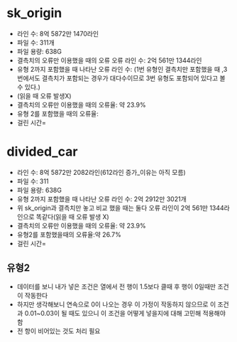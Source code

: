 # sk_origin
- 라인 수: 8억 5872만 1470라인
- 파일 수: 311개
- 파일 용량: 638G
- 결측치의 오류만 이용했을 때의 오류 오류 라인 수: 2억 561만 1344라인
- 유형 2까지 포함했을 때 나타난 오류 라인 수:
  (1번 유형인 결측치만 포함했을 때 ,3번에서도 결측치가 포함되는 경우가 대다수이므로 3번 유형도 포함되어 있다고 볼 수 있다.)
- (읽을 때 오류 발생X)
- 결측치의 오류만 이용했을 때의 오류율: 약 23.9%
- 유형 2를 포함했을 때의 오류율:
- 걸린 시간=
# divided_car
- 라인 수: 8억 5872만 2082라인(612라인 증가_이유는 아직 모름)
- 파일 수: 311
- 파일 용량: 638G
- 유형 2까지 포함했을 때 나타난 오류 라인 수: 2억 2912만 3021개
- 위 sk_origin과 결측치만 놓고 비교 했을 때는 둘다 오류 라인이 2억 561만 1344라인으로 똑같다(읽을 때 오류 발생 X)
-  결측치의 오류만 이용했을 때의 오류율: 약 23.9%
-  유형2를 포함했을때의 오류율:약 26.7%
-  걸린 시간=

## 유형2
- 데이터를 보니 내가 넣은 조건은 열에서 전 행이 1.5보다 클때 후 행이 0일때만 조건이 작동한다
- 하지만 생각해보니 연속으로 0이 나오는 경우 이 가정이 작동하지 않으므로 이 조건과 0.01~0.03이 될 때도 있으니 이 조건을 어떻게 넣을지에 대해 고민해 적용해야 함
- 전 항이 비어있는 것도 처리 필요
